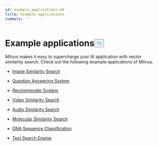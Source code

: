 ```yaml
---
id: example_applications.md
title: Example applications
summary: ''
---
```

<h1 id="Example-applications" class="common-anchor-header">Example applications<button data-href="#Example-applications" class="anchor-icon" translate="no">
      <svg translate="no"
        aria-hidden="true"
        focusable="false"
        height="20"
        version="1.1"
        viewBox="0 0 16 16"
        width="16"
      >
        <path
          fill="#0092E4"
          fill-rule="evenodd"
          d="M4 9h1v1H4c-1.5 0-3-1.69-3-3.5S2.55 3 4 3h4c1.45 0 3 1.69 3 3.5 0 1.41-.91 2.72-2 3.25V8.59c.58-.45 1-1.27 1-2.09C10 5.22 8.98 4 8 4H4c-.98 0-2 1.22-2 2.5S3 9 4 9zm9-3h-1v1h1c1 0 2 1.22 2 2.5S13.98 12 13 12H9c-.98 0-2-1.22-2-2.5 0-.83.42-1.64 1-2.09V6.25c-1.09.53-2 1.84-2 3.25C6 11.31 7.55 13 9 13h4c1.45 0 3-1.69 3-3.5S14.5 6 13 6z"
        ></path>
      </svg>
    </button></h1><p>Milvus makes it easy to supercharge your AI application with vector similarity search. Check out the following example applications of Milvus.</p>
<ul>
<li><p><a href="/docs/es/image_similarity_search.md">Image Similarity Search</a></p></li>
<li><p><a href="/docs/es/question_answering_system.md">Question Answering System</a></p></li>
<li><p><a href="/docs/es/recommendation_system.md">Recommender System</a></p></li>
<li><p><a href="/docs/es/video_similarity_search.md">Video Similarity Search</a></p></li>
<li><p><a href="/docs/es/audio_similarity_search.md">Audio Similarity Search</a></p></li>
<li><p><a href="/docs/es/molecular_similarity_search.md">Molecular Similarity Search</a></p></li>
<li><p><a href="/docs/es/dna_sequence_classification.md">DNA Sequence Classification</a></p></li>
<li><p><a href="/docs/es/text_search_engine.md">Text Search Engine</a></p></li>
</ul>
